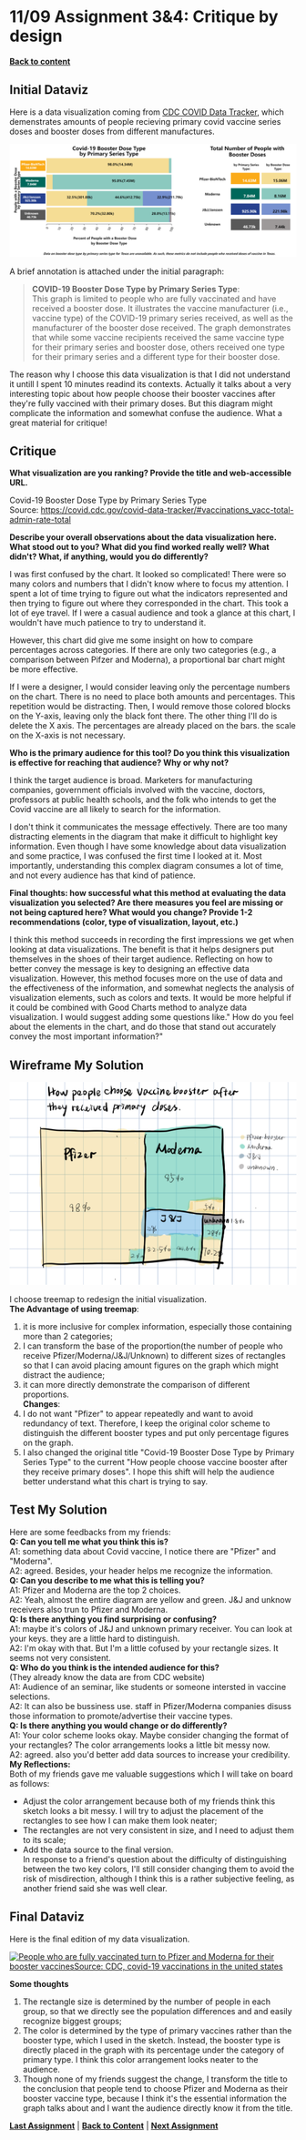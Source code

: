# 11/09 Assignment 3&4: Critique by design
[**Back to content**](/README.md)  
## Initial Dataviz
Here is a data visualization coming from [CDC COVID Data Tracker](https://covid.cdc.gov/covid-data-tracker/#vaccinations_vacc-total-admin-rate-total), which demenstrates amounts of people recieving primary covid vaccine series doses and booster doses from different manufactures.   
  
![Covid-19 Booster Dose Type by Primary Series Type](/images/Number-of-People-with-Booster-Dose-in-the-U.S.-by-COVID-19-Vaccine-Primary-Series-Chart.png)  
  
A brief annotation is attached under the initial paragraph:  
> **COVID-19 Booster Dose Type by Primary Series Type**:  
> This graph is limited to people who are fully vaccinated and have received a booster dose. It illustrates the vaccine manufacturer (i.e., vaccine type) of the COVID-19 primary series received, as well as the manufacturer of the booster dose received. The graph demonstrates that while some vaccine recipients received the same vaccine type for their primary series and booster dose, others received one type for their primary series and a different type for their booster dose.  
  
The reason why I choose this data visualization is that I did not understand it untill I spent 10 minutes readind its contexts. Actually it talks about a very interesting topic about how people choose their booster vaccines after they're fully vaccined with their primary doses. But this diagram might complicate the information and somewhat confuse the audience. What a great material for critique!  
## Critique
**What visualization are you ranking? Provide the title and web-accessible URL.** 
  
Covid-19 Booster Dose Type by Primary Series Type  
Source: https://covid.cdc.gov/covid-data-tracker/#vaccinations_vacc-total-admin-rate-total  
  
**Describe your overall observations about the data visualization here. What stood out to you? What did you find worked really well? What didn't? What, if anything, would you do differently?**    
  
I was first confused by the chart. It looked so complicated! There were so many colors and numbers that I didn't know where to focus my attention. I spent a lot of time trying to figure out what the indicators represented and then trying to figure out where they corresponded in the chart. This took a lot of eye travel. If I were a casual audience and took a glance at this chart, I wouldn't have much patience to try to understand it.  
  
However, this chart did give me some insight on how to compare percentages across categories. If there are only two categories (e.g., a comparison between Pifzer and Moderna), a proportional bar chart might be more effective.  
  
If I were a designer, I would consider leaving only the percentage numbers on the chart. There is no need to place both amounts and percentages. This repetition would be distracting. Then, I would remove those colored blocks on the Y-axis, leaving only the black font there. The other thing I'll do is delete the X axis. The percentages are already placed on the bars. the scale on the X-axis is not necessary.
  
**Who is the primary audience for this tool? Do you think this visualization is effective for reaching that audience? Why or why not?**  
  
I think the target audience is broad. Marketers for manufacturing companies, government officials involved with the vaccine, doctors, professors at public health schools, and the folk who intends to get the Covid vaccine are all likely to search for the information.  
  
I don't think it communicates the message effectively. There are too many distracting elements in the diagram that make it difficult to highlight key information. Even though I have some knowledge about data visualization and some practice, I was confused the first time I looked at it. Most importantly, understanding this complex diagram consumes a lot of time, and not every audience has that kind of patience.  
  
**Final thoughts: how successful what this method at evaluating the data visualization you selected? Are there measures you feel are missing or not being captured here? What would you change? Provide 1-2 recommendations (color, type of visualization, layout, etc.)**  
  
I think this method succeeds in recording the first impressions we get when looking at data visualizations. The benefit is that it helps designers put themselves in the shoes of their target audience. Reflecting on how to better convey the message is key to designing an effective data visualization. However, this method focuses more on the use of data and the effectiveness of the information, and somewhat neglects the analysis of visualization elements, such as colors and texts. It would be more helpful if it could be combined with Good Charts method to analyze data visualization. I would suggest adding some questions like." How do you feel about the elements in the chart, and do those that stand out accurately convey the most important information?"  
## Wireframe My Solution
  
![Redesign draft](/images/IMG_0352.PNG)  
  
I choose treemap to redesign the initial visualization.  
  **The Advantage of using treemap**:  
1. it is more inclusive for complex information, especially those containing more than 2 categories;
2. I can transform the base of the proportion(the number of people who receive Pfizer/Moderna/J&J/Unknown) to different sizes of rectangles so that I can avoid placing amount figures on the graph which might distract the audience;
3. it can more directly demonstrate the comparison of different proportions.  
**Changes**:
5. I do not want "Pfizer" to appear repeatedly and want to avoid redundancy of text. Therefore, I keep the original color scheme to distinguish the different booster types and put only percentage figures on the graph.
6. I also changed the original title "Covid-19 Booster Dose Type by Primary Series Type" to the current "How people choose vaccine booster after they receive primary doses". I hope this shift will help the audience better understand what this chart is trying to say.
## Test My Solution
Here are some feedbacks from my friends:  
**Q: Can you tell me what you think this is?**   
A1: something data about Covid vaccine, I notice there are "Pfizer" and "Moderna".  
A2: agreed. Besides, your header helps me recognize the information.  
**Q: Can you describe to me what this is telling you?**  
A1: Pfizer and Moderna are the top 2 choices.  
A2: Yeah, almost the entire diagram are yellow and green. J&J and unknow receivers also trun to Pfizer and Moderna.  
**Q: Is there anything you find surprising or confusing?**  
A1: maybe it's colors of J&J and unknown primary receiver. You can look at your keys. they are a little hard to distinguish.   
A2: I'm okay with that. But I'm a little cofused by your rectangle sizes. It seems not very consistent.   
**Q: Who do you think is the intended audience for this?**  
(They already know the data are from CDC website)  
A1: Audience of an seminar, like students or someone intersted in vaccine selections.  
A2: It can also be bussiness use. staff in Pfizer/Moderna companies disuss those information to promote/advertise their vaccine types.  
**Q: Is there anything you would change or do differently?**    
A1: Your color scheme looks okay. Maybe consider changing the format of your rectangles? The color arrangements looks a little bit messy now.  
A2: agreed. also you'd better add data sources to increase your credibility.    
**My Reflections:**     
Both of my friends gave me valuable suggestions which I will take on board as follows:  
* Adjust the color arrangement because both of my friends think this sketch looks a bit messy. I will try to adjust the placement of the rectangles to see how I can make them look neater;
* The rectangles are not very consistent in size, and I need to adjust them to its scale;
* Add the data source to the final version.  
In response to a friend's question about the difficulty of distinguishing between the two key colors, I'll still consider changing them to avoid the risk of misdirection, although I think this is a rather subjective feeling, as another friend said she was well clear.
## Final Dataviz
Here is the final edition of my data visualization. 
<div class='tableauPlaceholder' id='viz1636513049286' style='position: relative'><noscript><a href='#'><img alt='People who are fully vaccinated turn to Pfizer and Moderna for their booster vaccinesSource: CDC, covid-19 vaccinations in the united states ' src='https:&#47;&#47;public.tableau.com&#47;static&#47;images&#47;CD&#47;CDCboosterdata&#47;Sheet1&#47;1_rss.png' style='border: none' /></a></noscript><object class='tableauViz'  style='display:none;'><param name='host_url' value='https%3A%2F%2Fpublic.tableau.com%2F' /> <param name='embed_code_version' value='3' /> <param name='site_root' value='' /><param name='name' value='CDCboosterdata&#47;Sheet1' /><param name='tabs' value='no' /><param name='toolbar' value='yes' /><param name='static_image' value='https:&#47;&#47;public.tableau.com&#47;static&#47;images&#47;CD&#47;CDCboosterdata&#47;Sheet1&#47;1.png' /> <param name='animate_transition' value='yes' /><param name='display_static_image' value='yes' /><param name='display_spinner' value='yes' /><param name='display_overlay' value='yes' /><param name='display_count' value='yes' /><param name='language' value='zh-CN' /><param name='filter' value='publish=yes' />
</object></div>
<script type='text/javascript'>
  var divElement = document.getElementById('viz1636513049286');
  var vizElement = divElement.getElementsByTagName('object')[0];
  vizElement.style.width='100%';vizElement.style.height=(divElement.offsetWidth*0.75)+'px';
  var scriptElement = document.createElement('script');
  scriptElement.src = 'https://public.tableau.com/javascripts/api/viz_v1.js'; 
  vizElement.parentNode.insertBefore(scriptElement, vizElement);
</script>  
   
**Some thoughts**
1. The rectangle size is determined by the number of people in each group, so that we directly see the population differences and and easily recognize biggest groups;
2. The color is determined by the type of primary vaccines rather than the booster type, which I used in the sketch. Instead, the booster type is directly placed in the graph with its percentage under the category of primary type. I think this color arrangement looks neater to the audience. 
3. Though none of my friends suggest the change, I transform the title to the conclusion that people tend to choose Pfizer and Moderna as their booster vaccine type, because I think it's the essential information the graph talks about and I want the audience directly know it from the title.
   
[**Last Assignment**](/dataviz2.md)  | [**Back to Content**](/README.md)  |  [**Next Assignment**](/finalProject_jialu.md)
